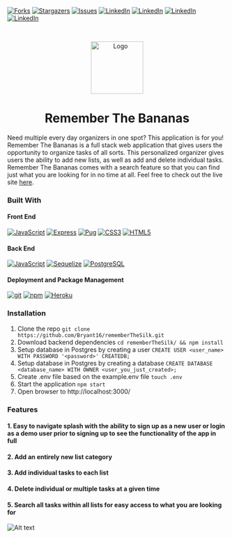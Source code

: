 [![Forks][forks-shield]][forks-url]
[![Stargazers][stars-shield]][stars-url]
[![Issues][issues-shield]][issues-url]
[![LinkedIn][linkedin-shield]][linkedin-url]
[![LinkedIn][linkedin-shield]][linkedin-url1]
[![LinkedIn][linkedin-shield]][linkedin-url2]
[![LinkedIn][linkedin-shield]][linkedin-url3]
<!--ReactSkipperStart -->

<br />
<p align="center">
  <a href="https://remember-the-bananas.herokuapp.com/">
    <img src="https://raw.githubusercontent.com/Bryant16/rememberTheSilk/main/public/images/logo.png"  alt="Logo" width="auto" height="120">
  </a>
  
<h1 align="center"> Remember The Bananas </h1>

Need multiple every day organizers in one spot? This application is for you! Remember The Bananas is a full stack web application that gives users the opportunity to organize tasks of all sorts. This personalized organizer gives users the ability to add new lists, as well as add and delete individual tasks. Remember The Bananas comes with a search feature so that you can find just what you are looking for in no time at all. Feel free to check out the live site [here](https://remember-the-bananas.herokuapp.com/).

### Built With

#### Front End

<a href="https://www.javascript.com/"><img alt="JavaScript" src="https://img.shields.io/badge/-JavaScript-F7DF1E?style=flat-square&logo=JavaScript&logoColor=black" /></a>
<a href="https://expressjs.com/"><img alt="Express" src="https://img.shields.io/badge/-Express-764ABC?style=flat-square&logo=Express&logoColor=white" /></a>
<a href="https://pugjs.org/api/getting-started.html"><img alt="Pug" src="https://img.shields.io/badge/-Pug-CA4245?style=flat-square&logo=Pug&logoColor=white" /></a>
<a href="https://devdocs.io/css/"><img alt="CSS3" src="https://img.shields.io/badge/-CSS3%20-61DAFB?style=flat-square&logo=CSS3&logoColor=white&color=brightgreen"/></a>
<a href="https://devdocs.io/html/"><img alt="HTML5" src="https://img.shields.io/badge/-HTML5%20-61DAFB?style=flat-square&logo=HTML5&logoColor=white&color=blue"/></a>

#### Back End

<a href="https://www.javascript.com/"><img alt="JavaScript" src="https://img.shields.io/badge/-JavaScript-F7DF1E?style=flat-square&logo=JavaScript&logoColor=black" /></a>
<a href="https://sequelize.org/"><img alt="Sequelize" src="https://img.shields.io/badge/-Sequelize%20ORM-000000?style=flat-square&logo=Sequelize%20ORM&logoColor=white" /></a>
<a href="https://www.postgresql.org/"><img alt="PostgreSQL" src="https://img.shields.io/badge/-PostgreSQL-336791?style=flat-square&logo=PostgreSQL&logoColor=white" /></a>

#### Deployment and Package Management

<a href="#"><img alt="git" src="https://img.shields.io/badge/-Git-F05032?style=flat-square&logo=git&logoColor=white" /></a>
<a href="https://www.npmjs.com/"><img alt="npm" src="https://img.shields.io/badge/-NPM-CB3837?style=flat-square&logo=npm&logoColor=white" /></a>
<a href="https://heroku.com/"><img alt="Heroku" src="https://img.shields.io/badge/-Heroku-430098?style=flat-square&logo=Heroku&logoColor=white" /></a>


### Installation

1. Clone the repo `git clone https://github.com/Bryant16/rememberTheSilk.git`
2. Download backend dependencies `cd rememberTheSilk/ && npm install`
3. Setup database in Postgres by creating a user `CREATE USER <user_name> WITH PASSWORD '<password>' CREATEDB;`
4. Setup database in Postgres by creating a database `CREATE DATABASE <database_name> WITH OWNER <user_you_just_created>;`
5. Create .env file based on the example.env file `touch .env`
6. Start the application `npm start`
7. Open browser to http://localhost:3000/

### Features
#### 1. Easy to navigate splash with the ability to sign up as a new user or login as a demo user prior to signing up to see the functionality of the app in full
#### 2. Add an entirely new list category 
#### 3. Add individual tasks to each list
#### 4. Delete individual or multiple tasks at a given time
#### 5. Search all tasks within all lists for easy access to what you are looking for 
![Alt text](https://raw.githubusercontent.com/Bryant16/rememberTheSilk/main/public/images/group_project_1_screen_recording.gif)

[contributors-shield]: https://img.shields.io/github/contributors/Bryant16/rememberTheSilk.svg?style=for-the-badge
[contributors-url]: https://github.com/Bryant16/rememberTheSilk/graphs/contributors
[forks-shield]: https://img.shields.io/github/forks/Bryant16/rememberTheSilk.svg?style=for-the-badge
[forks-url]: https://github.com/Bryant16/rememberTheSilk/network/members
[stars-shield]: https://img.shields.io/github/stars/Bryant16/rememberTheSilk.svg?style=for-the-badge
[stars-url]: https://github.com/Bryant16/rememberTheSilk/stargazers
[issues-shield]: https://img.shields.io/github/issues/Bryant16/rememberTheSilk.svg?style=for-the-badge
[issues-url]: https://github.com/Bryant16/rememberTheSilk/issues
[linkedin-shield]: https://img.shields.io/badge/-LinkedIn-black.svg?style=for-the-badge&logo=linkedin&colorB=555
[linkedin-url]: https://www.linkedin.com/in/samantha-butler-410675178/
[linkedin-url1]: https://www.linkedin.com/in/nicholas-bierman-950970105/
[linkedin-url2]: https://www.linkedin.com/in/nichole-o-brien-38124a1a3/
[linkedin-url3]: https://www.linkedin.com/in/bryant-klein-927915134/
